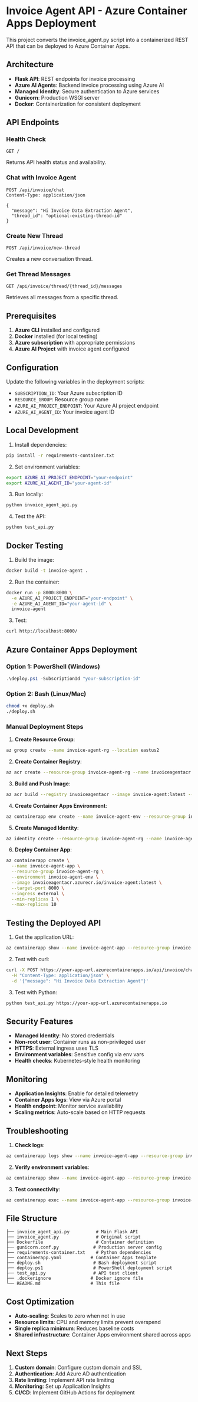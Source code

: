 # Invoice Agent API - Azure Container Apps Deployment

This project converts the invoice_agent.py script into a containerized REST API that can be deployed to Azure Container Apps.

## Architecture

- **Flask API**: REST endpoints for invoice processing
- **Azure AI Agents**: Backend invoice processing using Azure AI
- **Managed Identity**: Secure authentication to Azure services
- **Gunicorn**: Production WSGI server
- **Docker**: Containerization for consistent deployment

## API Endpoints

### Health Check
```
GET /
```
Returns API health status and availability.

### Chat with Invoice Agent
```
POST /api/invoice/chat
Content-Type: application/json

{
  "message": "Hi Invoice Data Extraction Agent",
  "thread_id": "optional-existing-thread-id"
}
```

### Create New Thread
```
POST /api/invoice/new-thread
```
Creates a new conversation thread.

### Get Thread Messages
```
GET /api/invoice/thread/{thread_id}/messages
```
Retrieves all messages from a specific thread.

## Prerequisites

1. **Azure CLI** installed and configured
2. **Docker** installed (for local testing)
3. **Azure subscription** with appropriate permissions
4. **Azure AI Project** with invoice agent configured

## Configuration

Update the following variables in the deployment scripts:

- `SUBSCRIPTION_ID`: Your Azure subscription ID
- `RESOURCE_GROUP`: Resource group name
- `AZURE_AI_PROJECT_ENDPOINT`: Your Azure AI project endpoint
- `AZURE_AI_AGENT_ID`: Your invoice agent ID

## Local Development

1. Install dependencies:
```bash
pip install -r requirements-container.txt
```

2. Set environment variables:
```bash
export AZURE_AI_PROJECT_ENDPOINT="your-endpoint"
export AZURE_AI_AGENT_ID="your-agent-id"
```

3. Run locally:
```bash
python invoice_agent_api.py
```

4. Test the API:
```bash
python test_api.py
```

## Docker Testing

1. Build the image:
```bash
docker build -t invoice-agent .
```

2. Run the container:
```bash
docker run -p 8000:8000 \
  -e AZURE_AI_PROJECT_ENDPOINT="your-endpoint" \
  -e AZURE_AI_AGENT_ID="your-agent-id" \
  invoice-agent
```

3. Test:
```bash
curl http://localhost:8000/
```

## Azure Container Apps Deployment

### Option 1: PowerShell (Windows)
```powershell
.\deploy.ps1 -SubscriptionId "your-subscription-id"
```

### Option 2: Bash (Linux/Mac)
```bash
chmod +x deploy.sh
./deploy.sh
```

### Manual Deployment Steps

1. **Create Resource Group**:
```bash
az group create --name invoice-agent-rg --location eastus2
```

2. **Create Container Registry**:
```bash
az acr create --resource-group invoice-agent-rg --name invoiceagentacr --sku Basic --admin-enabled true
```

3. **Build and Push Image**:
```bash
az acr build --registry invoiceagentacr --image invoice-agent:latest --file Dockerfile .
```

4. **Create Container Apps Environment**:
```bash
az containerapp env create --name invoice-agent-env --resource-group invoice-agent-rg --location eastus2
```

5. **Create Managed Identity**:
```bash
az identity create --resource-group invoice-agent-rg --name invoice-agent-identity
```

6. **Deploy Container App**:
```bash
az containerapp create \
  --name invoice-agent-app \
  --resource-group invoice-agent-rg \
  --environment invoice-agent-env \
  --image invoiceagentacr.azurecr.io/invoice-agent:latest \
  --target-port 8000 \
  --ingress external \
  --min-replicas 1 \
  --max-replicas 10
```

## Testing the Deployed API

1. Get the application URL:
```bash
az containerapp show --name invoice-agent-app --resource-group invoice-agent-rg --query properties.configuration.ingress.fqdn --output tsv
```

2. Test with curl:
```bash
curl -X POST https://your-app-url.azurecontainerapps.io/api/invoice/chat \
  -H "Content-Type: application/json" \
  -d '{"message": "Hi Invoice Data Extraction Agent"}'
```

3. Test with Python:
```bash
python test_api.py https://your-app-url.azurecontainerapps.io
```

## Security Features

- **Managed Identity**: No stored credentials
- **Non-root user**: Container runs as non-privileged user
- **HTTPS**: External ingress uses TLS
- **Environment variables**: Sensitive config via env vars
- **Health checks**: Kubernetes-style health monitoring

## Monitoring

- **Application Insights**: Enable for detailed telemetry
- **Container Apps logs**: View via Azure portal
- **Health endpoint**: Monitor service availability
- **Scaling metrics**: Auto-scale based on HTTP requests

## Troubleshooting

1. **Check logs**:
```bash
az containerapp logs show --name invoice-agent-app --resource-group invoice-agent-rg --follow
```

2. **Verify environment variables**:
```bash
az containerapp show --name invoice-agent-app --resource-group invoice-agent-rg
```

3. **Test connectivity**:
```bash
az containerapp exec --name invoice-agent-app --resource-group invoice-agent-rg --command /bin/bash
```

## File Structure

```
├── invoice_agent_api.py          # Main Flask API
├── invoice_agent.py              # Original script
├── Dockerfile                    # Container definition
├── gunicorn.conf.py             # Production server config
├── requirements-container.txt    # Python dependencies
├── containerapp.yaml           # Container Apps template
├── deploy.sh                    # Bash deployment script
├── deploy.ps1                   # PowerShell deployment script
├── test_api.py                  # API test client
├── .dockerignore               # Docker ignore file
└── README.md                   # This file
```

## Cost Optimization

- **Auto-scaling**: Scales to zero when not in use
- **Resource limits**: CPU and memory limits prevent overspend
- **Single replica minimum**: Reduces baseline costs
- **Shared infrastructure**: Container Apps environment shared across apps

## Next Steps

1. **Custom domain**: Configure custom domain and SSL
2. **Authentication**: Add Azure AD authentication
3. **Rate limiting**: Implement API rate limiting
4. **Monitoring**: Set up Application Insights
5. **CI/CD**: Implement GitHub Actions for deployment